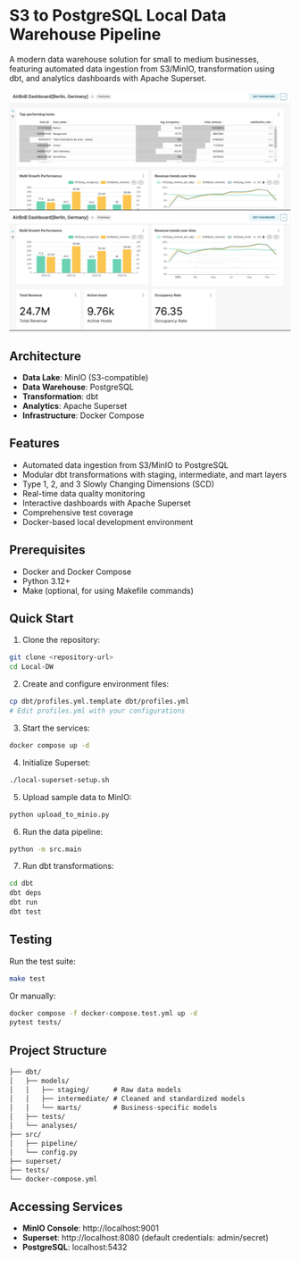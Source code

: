 # S3 to PostgreSQL Local Data Warehouse Pipeline

A modern data warehouse solution for small to medium businesses, featuring automated data ingestion from S3/MinIO, transformation using dbt, and analytics dashboards with Apache Superset.

![Dashboard 1](docs/images/dashboard-1.png)
![Dashboard 2](docs/images/dashboard-2.png)

## Architecture

- **Data Lake**: MinIO (S3-compatible)
- **Data Warehouse**: PostgreSQL
- **Transformation**: dbt
- **Analytics**: Apache Superset
- **Infrastructure**: Docker Compose

## Features

- Automated data ingestion from S3/MinIO to PostgreSQL
- Modular dbt transformations with staging, intermediate, and mart layers
- Type 1, 2, and 3 Slowly Changing Dimensions (SCD)
- Real-time data quality monitoring
- Interactive dashboards with Apache Superset
- Comprehensive test coverage
- Docker-based local development environment

## Prerequisites

- Docker and Docker Compose
- Python 3.12+
- Make (optional, for using Makefile commands)

## Quick Start

1. Clone the repository:
```bash
git clone <repository-url>
cd Local-DW
```

2. Create and configure environment files:
```bash
cp dbt/profiles.yml.template dbt/profiles.yml
# Edit profiles.yml with your configurations
```

3. Start the services:
```bash
docker compose up -d
```

4. Initialize Superset:
```bash
./local-superset-setup.sh
```

5. Upload sample data to MinIO:
```bash
python upload_to_minio.py
```

6. Run the data pipeline:
```bash
python -m src.main
```

7. Run dbt transformations:
```bash
cd dbt
dbt deps
dbt run
dbt test
```

## Testing

Run the test suite:
```bash
make test
```

Or manually:
```bash
docker compose -f docker-compose.test.yml up -d
pytest tests/
```

## Project Structure

```
├── dbt/
│   ├── models/
│   │   ├── staging/      # Raw data models
│   │   ├── intermediate/ # Cleaned and standardized models
│   │   └── marts/        # Business-specific models
│   ├── tests/
│   └── analyses/
├── src/
│   ├── pipeline/
│   └── config.py
├── superset/
├── tests/
└── docker-compose.yml
```

## Accessing Services

- **MinIO Console**: http://localhost:9001
- **Superset**: http://localhost:8080 (default credentials: admin/secret)
- **PostgreSQL**: localhost:5432
